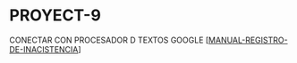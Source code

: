 # PROYECT-9
CONECTAR CON PROCESADOR D TEXTOS GOOGLE 
[[MANUAL-REGISTRO-DE-INACISTENCIA](https://docs.google.com/document/d/1ac8tv5cbZ-4GoRqOKZ_8Daw4yfyTBNd_-nIDKBEuCKw/edit?usp=sharing)]
